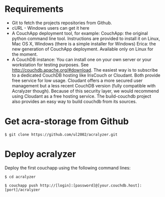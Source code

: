 

Requirements
==========
+ Git to fetch the projects repositories from Github.
+ cURL - Windows users can get it here
+ A CouchApp deployment tool, for example:
CouchApp: the original python command line tool. Instructions are provided to install it on Linux, Mac OS X, Windows (there is a simple installer for Windows)
Erica: the new generation of CouchApp deployment. Available only on Linux for the moment.
+ A CouchDB instance:
You can install one on your own server or your workstation for testing purposes. See http://couchdb.apache.org/#download.
The easiest way is to subscribe to a dedicated CouchDB hosting like IrisCouch or Cloudant. Both provide free service for low usage. Cloudant offers a more secured user management but a less recent CouchDB version (fully compatible with Acralyzer though). Because of this security layer, we would recommend using Cloudant as a free hosting service.
The build-couchdb project also provides an easy way to build couchdb from its sources.

Get acra-storage  from Github
==========
```
$ git clone https://github.com/ul2002/acralyzer.git
```

Deploy acralyzer
==========
Deploy the first couchapp using the following command lines:

```
$ cd acralyzer
```
```
$ couchapp push http://[login]:[password]@[your.couchdb.host]:[port]/acralyzer
```
